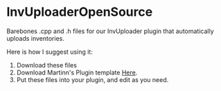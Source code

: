 # InvUploaderOpenSource
Barebones .cpp and .h files for our InvUploader plugin that automatically uploads inventories. 

Here is how I suggest using it:
1. Download these files
2. Download Martinn's Plugin template [Here](https://github.com/Martinii89/BakkesmodPluginTemplate).
3. Put these files into your plugin, and edit as you need.
